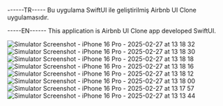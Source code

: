 ------TR-----
Bu uygulama SwiftUI ile geliştirilmiş Airbnb UI Clone uygulamasıdır.

-----EN------
This application is Airbnb UI Clone app developed SwiftUI.


![Simulator Screenshot - iPhone 16 Pro - 2025-02-27 at 13 18 32](https://github.com/user-attachments/assets/7a4b9cf3-2ed1-40a9-b9fd-b614e4b3934d)
![Simulator Screenshot - iPhone 16 Pro - 2025-02-27 at 13 18 30](https://github.com/user-attachments/assets/701c56c7-0b19-408b-8e3b-2b609bee96b2)
![Simulator Screenshot - iPhone 16 Pro - 2025-02-27 at 13 18 18](https://github.com/user-attachments/assets/05278ee7-da13-4aee-ba07-b7b007a6f376)
![Simulator Screenshot - iPhone 16 Pro - 2025-02-27 at 13 18 16](https://github.com/user-attachments/assets/0e0b1220-67e9-4952-8079-afa06eacf72f)
![Simulator Screenshot - iPhone 16 Pro - 2025-02-27 at 13 18 12](https://github.com/user-attachments/assets/2ee58b0b-7371-43a6-a85a-cfd553edae57)
![Simulator Screenshot - iPhone 16 Pro - 2025-02-27 at 13 18 00](https://github.com/user-attachments/assets/d6d47484-ad44-4923-a0a9-6fd663128220)
![Simulator Screenshot - iPhone 16 Pro - 2025-02-27 at 13 17 57](https://github.com/user-attachments/assets/67620806-5b00-4ae8-9020-c3cd7c9e8cea)
![Simulator Screenshot - iPhone 16 Pro - 2025-02-27 at 13 13 44](https://github.com/user-attachments/assets/59a7d0f8-69c0-4bd2-bf97-e06a45c41548)
